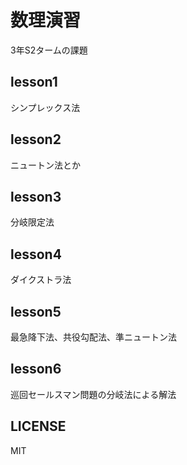 # 数理演習

3年S2タームの課題

## lesson1

シンプレックス法

## lesson2

ニュートン法とか

## lesson3

分岐限定法

## lesson4

ダイクストラ法

## lesson5

最急降下法、共役勾配法、準ニュートン法

## lesson6

巡回セールスマン問題の分岐法による解法

## LICENSE

MIT
